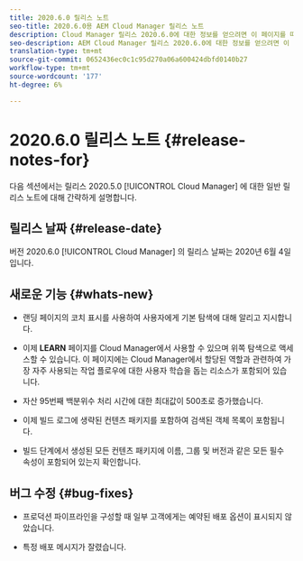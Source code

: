 ```yaml
---
title: 2020.6.0 릴리스 노트
seo-title: 2020.6.0용 AEM Cloud Manager 릴리스 노트
description: Cloud Manager 릴리스 2020.6.0에 대한 정보를 얻으려면 이 페이지를 따르십시오
seo-description: AEM Cloud Manager 릴리스 2020.6.0에 대한 정보를 얻으려면 이 페이지를 따르십시오
translation-type: tm+mt
source-git-commit: 0652436ec0c1c95d270a06a600424dbfd0140b27
workflow-type: tm+mt
source-wordcount: '177'
ht-degree: 6%

---
```


# 2020.6.0 릴리스 노트 {#release-notes-for}

다음 섹션에서는 릴리스 2020.5.0 [!UICONTROL Cloud Manager] 에 대한 일반 릴리스 노트에 대해 간략하게 설명합니다.

## 릴리스 날짜 {#release-date}

버전 2020.6.0 [!UICONTROL Cloud Manager] 의 릴리스 날짜는 2020년 6월 4일입니다.

## 새로운 기능 {#whats-new}

* 랜딩 페이지의 코치 표시를 사용하여 사용자에게 기본 탐색에 대해 알리고 지시합니다.

* 이제 **LEARN** 페이지를 Cloud Manager에서 사용할 수 있으며 위쪽 탐색으로 액세스할 수 있습니다. 이 페이지에는 Cloud Manager에서 할당된 역할과 관련하여 가장 자주 사용되는 작업 플로우에 대한 사용자 학습을 돕는 리소스가 포함되어 있습니다.

* 자산 95번째 백분위수 처리 시간에 대한 최대값이 500초로 증가했습니다.

* 이제 빌드 로그에 생략된 컨텐츠 패키지를 포함하여 검색된 객체 목록이 포함됩니다.

* 빌드 단계에서 생성된 모든 컨텐츠 패키지에 이름, 그룹 및 버전과 같은 모든 필수 속성이 포함되어 있는지 확인합니다.

## 버그 수정 {#bug-fixes}


* 프로덕션 파이프라인을 구성할 때 일부 고객에게는 예약된 배포 옵션이 표시되지 않았습니다.

* 특정 배포 메시지가 잘렸습니다.



